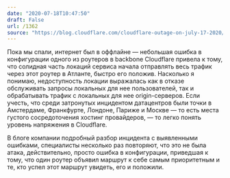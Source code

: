 ```yaml
---
date: "2020-07-18T10:47:50"
draft: False
url: /1362
source: "https://blog.cloudflare.com/cloudflare-outage-on-july-17-2020/"
---
```


Пока мы спали, интернет был в оффлайне — небольшая ошибка в конфигурации одного из роутеров в backbone Cloudflare привела к тому, что солидная часть локаций сервиса начала отправлять весь трафик через этот роутер в Атланте, быстро его положив. Насколько я понимаю, недоступность локации выражалась как в отказе обслуживать запросы локальных для нее пользователей, так и обрабатывать трафик с локальных для нее origin-серверов. Если учесть, что среди затронутых инцидентом датацентров были точки в Амстердаме, Франкфурте, Лондоне, Париже и Москве — то есть места густого сосредоточения хостинг провайдеров, — то легко понять уровень напряжения в Cloudflare.

В блоге компании подробный разбор инцидента с выявленными ошибками, специалисты несколько раз повторяют, что это не была атака, действительно, просто ошибка в конфигурации, приведшая к тому, что один роутер объявил маршрут к себе самым приоритетным и те, кто успел этот маршрут увидеть, его и положили.
